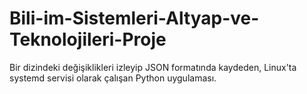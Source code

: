 # Bili-im-Sistemleri-Altyap-ve-Teknolojileri-Proje
Bir dizindeki değişiklikleri izleyip JSON formatında kaydeden, Linux'ta systemd servisi olarak çalışan Python uygulaması.
